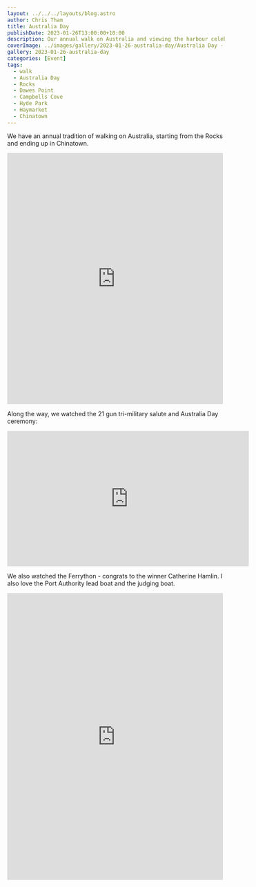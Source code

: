 ```yaml
---
layout: ../../../layouts/blog.astro
author: Chris Tham
title: Australia Day
publishDate: 2023-01-26T13:00:00+10:00
description: Our annual walk on Australia and viewing the harbour celebrations
coverImage: ../images/gallery/2023-01-26-australia-day/Australia Day - St James Church (3).jpeg
gallery: 2023-01-26-australia-day
categories: [Event]
tags:
  - walk
  - Australia Day
  - Rocks
  - Dawes Point
  - Campbells Cove
  - Hyde Park
  - Haymarket
  - Chinatown
---
```


We have an annual tradition of walking on Australia, starting from the Rocks and
ending up in Chinatown.

<iframe src="https://www.facebook.com/plugins/post.php?href=https%3A%2F%2Fwww.facebook.com%2Fchris1.tham%2Fposts%2Fpfbid0s4sz4FYr6SH5DWyvUWjSe6hpJENsTCcbMRLiKFexzzNcuyuZdtgzSCeKfVcoHn4bl&show_text=true&width=500" width="500" height="582" style="border:none;overflow:hidden" scrolling="no" frameborder="0" allowfullscreen="true" allow="autoplay; clipboard-write; encrypted-media; picture-in-picture; web-share"></iframe>

Along the way, we watched the 21 gun tri-military salute and Australia Day
ceremony:

<iframe src="https://www.facebook.com/plugins/video.php?height=314&href=https%3A%2F%2Fwww.facebook.com%2Fchris1.tham%2Fvideos%2F1291674908056316%2F&show_text=false&width=560&t=0" width="560" height="314" style="border:none;overflow:hidden" scrolling="no" frameborder="0" allowfullscreen="true" allow="autoplay; clipboard-write; encrypted-media; picture-in-picture; web-share" allowFullScreen="true"></iframe>

We also watched the Ferrython - congrats to the winner Catherine Hamlin. I also
love the Port Authority lead boat and the judging boat.

<iframe src="https://www.facebook.com/plugins/post.php?href=https%3A%2F%2Fwww.facebook.com%2Fchris1.tham%2Fposts%2Fpfbid0uTuQNFKwued2u6RVoyiEqFtcugdqdR6yEBo59dYjaqNe5pNSn7XqgYfasgXtKmHrl&show_text=true&width=500" width="500" height="665" style="border:none;overflow:hidden" scrolling="no" frameborder="0" allowfullscreen="true" allow="autoplay; clipboard-write; encrypted-media; picture-in-picture; web-share"></iframe>
